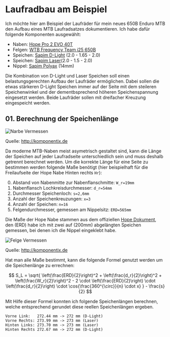 # Laufradbau am Beispiel

Ich möchte hier am Beispiel der Laufräder für mein neues 650B Enduro MTB den Aufbau
eines MTB Laufradsatzes dokumentieren. Ich habe dafür folgende Komponenten ausgewählt:

- Naben: [Hope Pro 2 EVO 40T][hopepro]
- Felgen: [WTB Frequency Team i25 650B][wtb-i25]
- Speichen: [Sapim D-Light][sapim-d] (2.0 - 1.65 - 2.0)
- Speichen: [Sapim Laser][sapim-l](2.0 - 1.5 - 2.0)
- Nippel: [Sapim Polyax][sapim-n] (14mm)

Die Kombination von D-Light und Laser Speichen soll einen belastungsgerechten Aufbau der
Laufräder ermöglichen. Dabei sollen die etwas stärkeren D-Light Speichen immer auf der
Seite mit dem steileren Speichenwinkel und der dementbsprechend höheren Speichenspannung
eingesetzt werden. Beide Laufräder sollen mit dreifacher Kreuzung eingespeicht werden.

## 01. Berechnung der Speichenlänge

![Narbe Vermessen](http://fstatic1.mtb-news.de/f/ds/zn/dsznobro83i5/large_nabe-felge_vermessen.png?0)

Quelle: http://komponentix.de

Da moderne MTB-Naben meist asymetrisch gestaltet sind, kann die Länge der Speichen auf
jeder Laufradseite unterschiedlich sein und muss deshalb getrennt berechnet werden. Um
die korrekte Länge für eine Seite zu bestimmen werden folgende Maße benötigt (hier
beispielhaft für die Freilaufseite der Hope Nabe Hinten rechts `Hr`):

0.  Abstand von Nabenmitte zur Nabenflanschmitte: `W_r=19mm`
1.  Nabenflansch Lochkreisdurchmesser: `d_r=54mm`
2.  Durchmesser Speichenloch: `s=2,6mm`
3.  Anzahl der Speichenkreuzungen: `x=3`
4.  Anzahl der Speichen: `n=16`
5.  Felgendurchmesser, gemessen am Nippelsitz: `ERD=565mm`

Die Maße der Hope Nabe stammen aus dem offiziellen [Hope Dokument][hopehub], den (ERD)
habe ich mit zwei auf (200mm) abgelängten Speichen gemessen, bei denen ich die Nippel
eingeklebt habe.

![Felge Vermessen](http://fstatic3.mtb-news.de/f/zt/sr/ztsro38qw28q/medium_MeasuringERD.png?0)

Quelle: http://komponentix.de

Hat man alle Maße bestimmt, kann die folgende Formel genutzt werden um die Speichenlänge
zu errechnen:

$$
S_L = \sqrt{
  \left(\frac{ERD}{2}\right)^2 +
  \left(\frac{d_r}{2}\right)^2 +
  \left(\frac{W_r}{2}\right)^2 -
  2 \cdot
  \left(\frac{ERD}{2}\right) \cdot
  \left(\frac{d_r}{2}\right) \cdot
  \cos{\frac{360^{\circ}}{n} \cdot x}
} - \frac{s}{2}
$$

Mit Hilfe dieser Formel konnten ich folgende Speichenlängen berechnen, welche
entsprechend gerundet diese reellen Speichenlängen ergeben.

```
Vorne Link:   272.44 mm -> 272 mm (D-Light)
Vorne Rechts: 273.99 mm -> 273 mm (Laser)
Hinten Links: 273.70 mm -> 273 mm (Laser)
Hinten Rechts 272.67 mm -> 272 mm (D-Light)
```

[hopepro]: http://www.hopetech.com/page.aspx?itemID=SPG241
[hopehub]: http://www.hopetech.com/webtop/modules/_repository/documents/2013HUBoffsetandpcd.pdf
[wtb-i25]: http://www.wtb.com/products/frequency-team
[sapim-d]: http://www.sapim.be/spokes/butted/d-light
[sapim-l]: http://www.sapim.be/spokes/butted/d-light
[sapim-n]: http://www.sapim.be/spokes/butted/d-light
